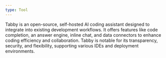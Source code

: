 ```yaml
---
type: Tool
---
```


Tabby is an open-source, self-hosted AI coding assistant designed to integrate into existing development workflows. It offers features like code completion, an answer engine, inline chat, and data connectors to enhance coding efficiency and collaboration. Tabby is notable for its transparency, security, and flexibility, supporting various IDEs and deployment environments.